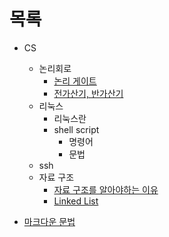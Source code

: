 # 목록 
+ CS
    + 논리회로
        + [논리 게이트](https://github.com/ese111/Today-I-Learn/blob/main/digitalLogicCode/digitalLogic.md)
        + [전가산기, 반가산기](https://github.com/ese111/Today-I-Learn/blob/main/digitalLogicCode/adder.md)
    + 리눅스
        + 리눅스란
        + shell script
            + 명령어
            + 문법
    + ssh
    - 자료 구조
        - [자료 구조를 알아야하는 이유](./dataStructure/whyDataStruture.md)
        - [Linked List](./dataStructure/linkedList.md)

+ [마크다운 문법](https://github.com/ese111/MyStudyDirectoryDictionary/blob/main/markDown.md#%EB%B2%88%ED%98%B8)